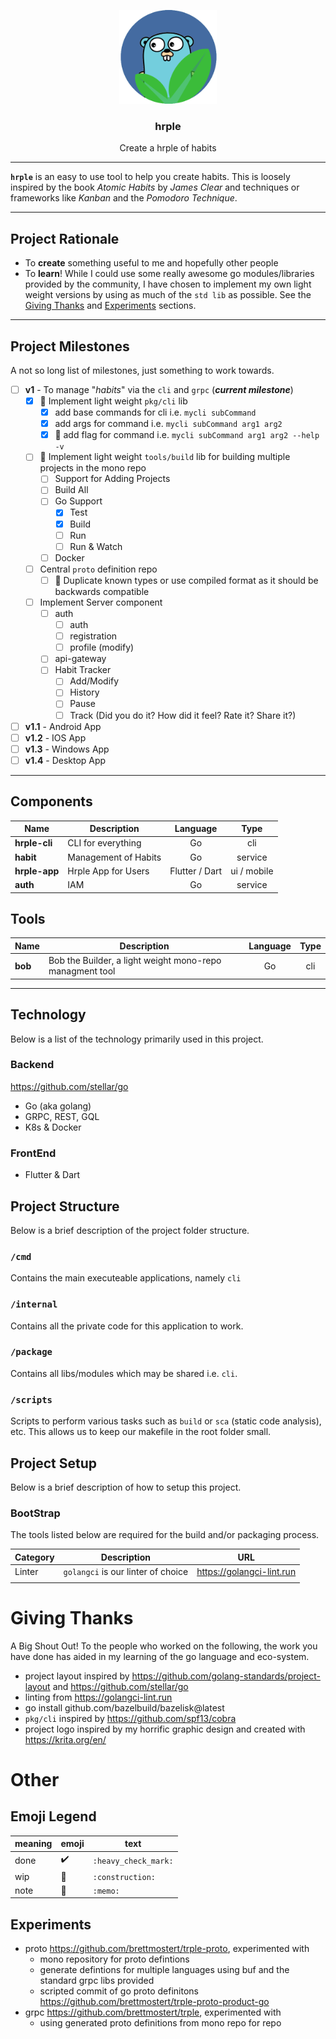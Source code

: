 <!-- trunk-ignore(markdownlint/MD041) -->
<p align="center">
  <img alt="golangci-lint logo" src="assets/hrple-go-logo.png" height="150" />
  <h3 align="center">hrple</h3>
  <p align="center">Create a hrple of habits</p>
</p>

---

**`hrple`** is an easy to use tool to help you create habits. This is loosely inspired by the book _Atomic Habits_ by _James Clear_ and techniques or frameworks like _Kanban_ and the _Pomodoro Technique_.

---

## Project Rationale

- To **create** something useful to me and hopefully other people
- To **learn**! While I could use some really awesome go modules/libraries provided by the community, I have chosen to implement my own light weight versions by using as much of the `std lib` as possible. See the [Giving Thanks](#giving-thanks) and [Experiments](#experiments) sections.

---
## Project Milestones

A not so long list of milestones, just something to work towards.

- [ ] **v1** - To manage "_habits_" via the `cli` and `grpc` (**_current milestone_**)
  - [x] :construction: Implement light weight `pkg/cli` lib
    - [x] add base commands for cli i.e. `mycli subCommand`
    - [x] add args for command i.e. `mycli subCommand arg1 arg2`
    - [x] :construction: add flag for command i.e. `mycli subCommand arg1 arg2 --help -v`
  - [ ] :construction: Implement light weight `tools/build` lib for building multiple projects in the mono repo
    - [ ] Support for Adding Projects
    - [ ] Build All
    - [ ] Go Support
      - [x] Test
      - [x] Build
      - [ ] Run
      - [ ] Run & Watch
    - [ ] Docker
  - [ ] Central `proto` definition repo
    - [ ] :memo: Duplicate known types or use compiled format as it should be backwards compatible
  - [ ] Implement Server component
    - [ ] auth
      - [ ] auth
      - [ ] registration
      - [ ] profile (modify)
    - [ ] api-gateway
    - [ ] Habit Tracker
      - [ ] Add/Modify
      - [ ] History
      - [ ] Pause
      - [ ] Track (Did you do it? How did it feel? Rate it? Share it?)
- [ ] **v1.1** - Android App
- [ ] **v1.2** - IOS App
- [ ] **v1.3** - Windows App
- [ ] **v1.4** - Desktop App

---
## Components

| Name          | Description          |    Language    |    Type     |
| ------------- | -------------------- | :------------: | :---------: |
| **hrple-cli** | CLI for everything   |       Go       |     cli     |
| **habit**     | Management of Habits |       Go       |   service   |
| **hrple-app** | Hrple App for Users  | Flutter / Dart | ui / mobile |
| **auth**      | IAM                  |       Go       |   service   |

## Tools

| Name    | Description                                              | Language | Type  |
| ------- | -------------------------------------------------------- | :------: | :---: |
| **bob** | Bob the Builder, a light weight mono-repo managment tool |    Go    |  cli  |

---

## Technology

Below is a list of the technology primarily used in this project.

### Backend

https://github.com/stellar/go

- Go (aka golang)
- GRPC, REST, GQL
- K8s & Docker

### FrontEnd

- Flutter & Dart

## Project Structure

Below is a brief description of the project folder structure.

### `/cmd`

Contains the main executeable applications, namely `cli`

### `/internal`

Contains all the private code for this application to work.

### `/package`

Contains all libs/modules which may be shared i.e. `cli`.

### `/scripts`

Scripts to perform various tasks such as `build` or `sca` (static code analysis), etc. This allows us to keep our makefile in the root folder small.

## Project Setup

Below is a brief description of how to setup this project.

### BootStrap

The tools listed below are required for the build and/or packaging process.

| Category | Description                        | URL                       |
| -------- | ---------------------------------- | ------------------------- |
| Linter   | `golangci` is our linter of choice | https://golangci-lint.run |
|          |                                    |                           |

# Giving Thanks

A Big Shout Out! To the people who worked on the following, the work you have done has aided in my learning of the go language and eco-system.

- project layout inspired by <https://github.com/golang-standards/project-layout> and <https://github.com/stellar/go>
- linting from <https://golangci-lint.run>
- go install github.com/bazelbuild/bazelisk@latest
- `pkg/cli` inspired by <https://github.com/spf13/cobra>
- project logo inspired by my horrific graphic design and created with <https://krita.org/en/>

# Other

## Emoji Legend

| meaning | emoji              | text                 |
| ------- | ------------------ | -------------------- |
| done    | :heavy_check_mark: | `:heavy_check_mark:` |
| wip     | :construction:     | `:construction:`     |
| note    | :memo:             | `:memo:`             |

## Experiments

- proto <https://github.com/brettmostert/trple-proto>, experimented with
  - mono repository for proto defintions
  - generate defintions for multiple languages using buf and the standard grpc libs provided
  - scripted commit of go proto definitons <https://github.com/brettmostert/trple-proto-product-go>
- grpc <https://github.com/brettmostert/trple>, experimented with
  - using generated proto definitions from mono repo for repo
